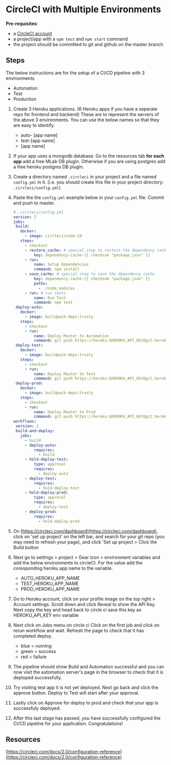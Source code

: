 # CircleCI with Multiple Environments

**Pre-requisites**:

* a [CircleCI account](https://circleci.com/dashboard)
* a project/app with a `npm test` and `npm start` command
* the project should be committed to git and github on the master branch

## Steps

The below instructions are for the setup of a CI/CD pipeline with 3 environments

* Automation
* Test
* Production

1. Create 3 Heroku applications. \(6 Heroku apps if you have a seperate repo for frontend and backend\) These are to represent the servers of the above 3 environments. You can use the below names so that they are easy to identify.
   * auto- \[app name\]
   * test-\[app name\]
   * \[app name\]
2. If your app uses a mongodb database. Go to the resources tab **for each app** add a free MLab DB plugin. Otherwise if you are using postgres add a free heroku postgres DB plugin.
3. Create a directory named `.circleci` in your project and a file named `config.yml` in it. \(i.e. you should create this file in your project directory: `.circleci/config.yml`\)
4. Paste the the `config.yml` example below in your `config.yml` file. Commit and push to master.

   ```yaml
   # .circleci/config.yml
   version: 2
   jobs:
    build:
      docker:
        - image: circleci/node:10
      steps:
        - checkout
        - restore_cache: # special step to restore the dependency cache
            key: dependency-cache-{{ checksum "package.json" }}
        - run:
            name: Setup Dependencies
            command: npm install
        - save_cache: # special step to save the dependency cache
            key: dependency-cache-{{ checksum "package.json" }}
            paths:
              - ./node_modules
        - run: # run tests
            name: Run Test
            command: npm test
    deploy-auto:
      docker:
        - image: buildpack-deps:trusty
      steps:
        - checkout
        - run:
            name: Deploy Master to Automation
            command: git push https://heroku:$HEROKU_API_KEY@git.heroku.com/$AUTO_HEROKU_APP_NAME.git master --force
    deploy-test:
      docker:
        - image: buildpack-deps:trusty
      steps:
        - checkout
        - run:
            name: Deploy Master to Test
            command: git push https://heroku:$HEROKU_API_KEY@git.heroku.com/$TEST_HEROKU_APP_NAME.git master --force
    deploy-prod:
      docker:
        - image: buildpack-deps:trusty
      steps:
        - checkout
        - run:
            name: Deploy Master to Prod
            command: git push https://heroku:$HEROKU_API_KEY@git.heroku.com/$PROD_HEROKU_APP_NAME.git master --force
   workflows:
    version: 2
    build-and-deploy:
      jobs:
        - build
        - deploy-auto:
            requires:
              - build
        - hold-deploy-test:
            type: approval
            requires:
              - deploy-auto
        - deploy-test:
            requires:
              - hold-deploy-test
        - hold-deploy-prod:
            type: approval
            requires:
              - deploy-test
        - deploy-prod:
            requires:
              - hold-deploy-prod
   ```

5. On [https://circleci.com/dashboard](https://circleci.com/dashboard), click on 'set up project' on the left bar, and search for your git repo \(you may need to refresh your page\), and click 'Set up project &gt; Click the Build button
6. Next go to settings &gt; project &gt; Gear icon &gt; environment variables and add the below environments to circleCI. For the value add the coresponding heroku app name to the variable.
   * AUTO\_HEROKU\_APP\_NAME
   * TEST\_HEROKU\_APP\_NAME
   * PROD\_HEROKU\_APP\_NAME
7. Go to Heroku account, click on your profile image on the top right &gt; Account settings. Scroll down and click Reveal to show the API Key. Next copy the key and head back to circle ci save this key as HEROKU\_API\_KEY env variable
8. Next click on Jobs menu on circle ci Click on the first job and click on rerun workflow and wait. Refresh the page to check that it has completed deploy.
   * blue = running
   * green = success
   * red = failure
9. The pipeline should show Build and Automation successful and you can now visit the automation server's page in the browser to check that it is deploped successfully.
10. Try visiting test app it is not yet deployed. Next go back and click the approve button. Deploy to Test will start after your approval.
11. Lastly click on Approve for deploy to prod and check that your app is successfuly deployed.
12. After this last stage has passed, you have successfully configured the CI/CD pipeline for your application. Congratulations!

## Resources

[https://circleci.com/docs/2.0/configuration-reference](https://circleci.com/docs/2.0/configuration-reference)

